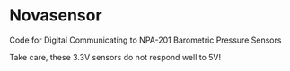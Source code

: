 # Novasensor
Code for Digital Communicating to NPA-201 Barometric Pressure Sensors

Take care, these 3.3V sensors do not respond well to 5V!
